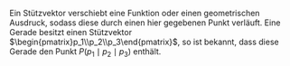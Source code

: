Ein Stützvektor verschiebt eine Funktion oder einen geometrischen Ausdruck, sodass diese durch einen hier gegebenen Punkt verläuft. Eine Gerade besitzt einen Stützvektor $\begin{pmatrix}p_1\\p_2\\p_3\end{pmatrix}$, so ist bekannt, dass diese Gerade den Punkt $P\left(p_1\mid p_2\mid p_3\right)$ enthält.